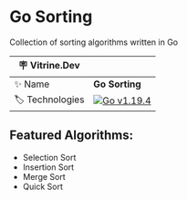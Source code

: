 # Go Sorting

Collection of sorting algorithms written in Go

| :placard: Vitrine.Dev |     |
| -------------  | --- |
| :sparkles: Name        | **Go Sorting**
| :label: Technologies | <a href="https://go.dev/"><img src="https://github.com/ErickMesquita/go-sorting/blob/master/docs/img/badges/go-v1.19.4-brightgreen.svg" alt="Go v1.19.4"></a>

## Featured Algorithms:
 - Selection Sort
 - Insertion Sort
 - Merge Sort
 - Quick Sort
